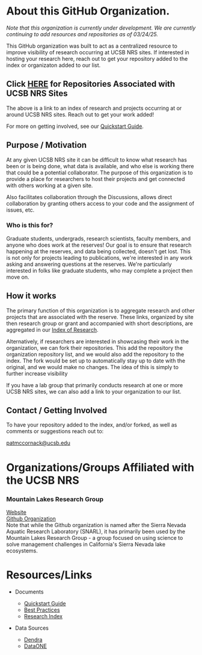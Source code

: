 # About this GitHub Organization. 
*Note that this organization is currently under development. We are currently continuing to add resources and repositories as of 03/24/25.*

This GitHub organization was built to act as a centralized resource to improve visibility of research occurring at UCSB NRS sites. If interested in hosting your research here, reach out to get your repository added to the index or organizaton added to our list. 

## Click [HERE](https://github.com/UCSB-NRS/resources/blob/main/research-index.md) for Repositories Associated with UCSB NRS Sites  

The above is a link to an index of research and projects occurring at or around UCSB NRS sites. Reach out to get your work added!

For more on getting involved, see our [Quickstart Guide](https://github.com/UCSB-NRS/resources/blob/main/quickstart.md).

## Purpose / Motivation  
At any given UCSB NRS site it can be difficult to know what research has been or is being done, what data is available, and who else is working there that could be a potential collaborator. The purpose of this organization is to provide a place for researchers to host their projects and get connected with others working at a given site. 

Also facilitates collaboration through the Discussions, allows direct collaboration by granting others access to your code and the assignment of issues, etc. 

### Who is this for?   

Graduate students, undergrads, research scientists, faculty members, and anyone who does work at the reserves! Our goal is to ensure that research happening at the reserves, and data being collected, doesn't get lost. This is not only for projects leading to publications, we're interested in any work asking and answering questions at the reserves. We're particularly interested in folks like graduate students, who may complete a project then move on.

## How it works   

The primary function of this organization is to aggregate research and other projects that are associated with the reserve. These links, organized by site then research group or grant and accompanied with short descriptions, are aggregated in our [Index of Research](https://github.com/UCSB-NRS/resources/blob/main/research-index.md). 

Alternatively, if researchers are interested in showcasing their work in the organization, we can fork their repositories. This add the repository the organization repository list, and we would also add the repository to the index. The fork would be set up to automatically stay up to date with the original, and we would make no changes. The idea of this is simply to further increase visibility

If you have a lab group that primarily conducts research at one or more UCSB NRS sites, we can also add a link to your organization to our list. 

## Contact / Getting Involved

To have your repository added to the index, and/or forked, as well as comments or suggestions reach out to: 

patmccornack@ucsb.edu

# Organizations/Groups Affiliated with the UCSB NRS
### Mountain Lakes Research Group
[Website](https://mountainlakesresearch.com/)  
[Github Organization](https://github.com/SNARL1)   
Note that while the Github organization is named after the Sierra Nevada Aquatic Research Laboratory (SNARL), it has primarily been used by the Mountain Lakes Research Group - a group focused on using science to solve management challenges in California's Sierra Nevada lake ecosystems.


# Resources/Links  

- Documents
    - [Quickstart Guide](https://github.com/UCSB-NRS/resources/blob/main/quickstart.md)
    - [Best Practices](https://github.com/UCSB-NRS/resources/blob/main/best-practices.md)
    - [Research Index](https://github.com/UCSB-NRS/resources/blob/main/quickstart.md)
 
- Data Sources
    - [Dendra](https://dendra.science/)
    - [DataONE](https://www.dataone.org/)
